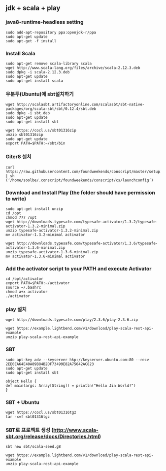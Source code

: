 ## jdk + scala + play 
### java8-runtime-headless setting
 
```
sudo add-apt-repository ppa:openjdk-r/ppa
sudo apt-get update
sudo apt-get -f install
```
 
### Install Scala
 
``` 
sudo apt-get remove scala-library scala
wget http://www.scala-lang.org/files/archive/scala-2.12.3.deb
sudo dpkg -i scala-2.12.3.deb
sudo apt-get update
sudo apt-get install scala
```

### 우분투(Ubuntu)에 sbt설치하기
 
``` 
wget http://scalasbt.artifactoryonline.com/scalasbt/sbt-native-packages/org/scala-sbt/sbt/0.12.4/sbt.deb
sudo dpkg -i sbt.deb
sudo apt-get update
sudo apt-get install sbt
```
```
wget https://cocl.us/sbt01316zip
unzip sbt01316zip
sudo apt-get update
export PATH=$PATH:~/sbt/bin
```

### Giter8 설치

``` 
curl https://raw.githubusercontent.com/foundweekends/conscript/master/setup.sh | sh
(‘/home/soolbe/.conscript/foundweekends/conscript/cs/launchconfig’) 
```

### Download and Install Play (the folder should have permission to write)

```
sudo apt-get install unzip 
cd /opt
chmod 777 /opt 
wget http://downloads.typesafe.com/typesafe-activator/1.3.2/typesafe-activator-1.3.2-minimal.zip
unzip typesafe-activator-1.3.2-minimal.zip
mv activator-1.3.2-minimal activator
```
```
wget http://downloads.typesafe.com/typesafe-activator/1.3.6/typesafe-activator-1.3.6-minimal.zip
unzip typesafe-activator-1.3.6-minimal.zip
mv activator-1.3.6-minimal activator
```

### Add the activator script to your PATH and execute Activator

```
cd /opt/activator
export PATH=$PATH:~/activator
source ~/.bashrc
chmod a+x activator
./activator
```

### play 설치
```
wget http://downloads.typesafe.com/play/2.3.6/play-2.3.6.zip
```

```
wget https://example.lightbend.com/v1/download/play-scala-rest-api-example
unzip play-scala-rest-api-example
```

### SBT 

```
sudo apt-key adv --keyserver hkp://keyserver.ubuntu.com:80 --recv 2EE0EA64E40A89B84B2DF73499E82A75642AC823
sudo apt-get update
sudo apt-get install sbt
```

```
object Hello {
def main(args: Array[String]) = println("Hello Jin World!")
}
```

### SBT + Ubuntu 

```
wget https://cocl.us/sbt01316tgz
tar -xvf sbt01316tgz
```

### SBT로 프로젝트 생성 (http://www.scala-sbt.org/release/docs/Directories.html)

```
sbt new sbt/scala-seed.g8
```
```
wget https://example.lightbend.com/v1/download/play-scala-rest-api-example
unzip play-scala-rest-api-example
```